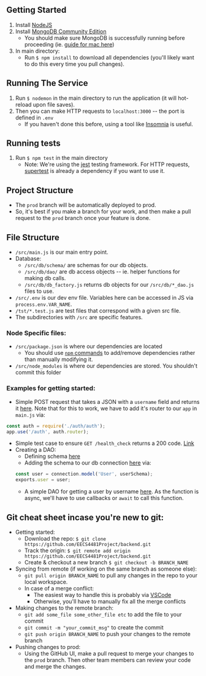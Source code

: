## Getting Started
1. Install [NodeJS](https://nodejs.org/en/download/)
2. Install [MongoDB Community Edition](https://www.mongodb.com/docs/manual/administration/install-community/)
   - You should make sure MongoDB is successfully running before proceeding (ie. [guide for mac here](https://www.mongodb.com/docs/manual/tutorial/install-mongodb-on-os-x/#run-mongodb-community-edition))
3. In main directory:
     - Run `$ npm install` to download all dependencies (you'll likely want to do this every time you pull changes).


## Running The Service
1. Run `$ nodemon` in the main directory to run the application (it will hot-reload upon file saves).
2. Then you can make HTTP requests to `localhost:3000` -- the port is defined in `.env`
     - If you haven't done this before, using a tool like [Insomnia](https://insomnia.rest) is useful.


## Running tests
1. Run `$ npm test` in the main directory
     - Note: We're using the [jest](https://jestjs.io) testing framework. For HTTP requests, [supertest](https://www.npmjs.com/package/supertest) is already a dependency if you want to use it.


## Project Structure
- The `prod` branch will be automatically deployed to prod.
- So, it's best if you make a branch for your work, and then make a pull request
to the `prod` branch once your feature is done.


## File Structure
- `/src/main.js` is our main entry point.
- Database:
  - `/src/db/schema/` are schemas for our db objects.
  - `/src/db/dao/` are db access objects -- ie. helper functions for making db calls.
  - `/src/db/db_factory.js` returns db objects for our `/src/db/*_dao.js` files to use.
- `/src/.env` is our dev env file. Variables here can be accessed in JS via `process.env.VAR_NAME`.
- `/tst/*.test.js` are test files that correspond with a given src file.
- The subdirectories with `/src` are specific features.


### Node Specific files:
- `/src/package.json` is where our dependencies are located
  - You should use [`npm` commands](https://devhints.io/npm) to add/remove
  dependencies rather than manually modifying it. 
- `/src/node_modules` is where our dependencies are stored. You shouldn't commit this folder


### Examples for getting started:
- Simple POST request that takes a JSON with a `username` field and returns it [here](https://github.com/EECS4481Project/backend/blob/f27928c990a76cb7a410429ee874d5c6ab765c32/src/auth/auth.js). Note that for this to work, we have to add it's router to our `app` in `main.js` via:
```javascript
const auth = require('./auth/auth');
app.use('/auth', auth.router);
```
- Simple test case to ensure `GET /health_check` returns a 200 code. [Link](https://github.com/EECS4481Project/backend/blob/f27928c990a76cb7a410429ee874d5c6ab765c32/tests/main.test.js)
- Creating a DAO:
  - Defining schema [here](https://github.com/EECS4481Project/backend/blob/09fc7bfa98e727033bd6af9a9ce7f93a82da7a78/src/db/schema/user.js)
  - Adding the schema to our db connection [here](https://github.com/EECS4481Project/backend/blob/09fc7bfa98e727033bd6af9a9ce7f93a82da7a78/src/db/db_factory.js) via:
  ```javascript
  const user = connection.model('User', userSchema);
  exports.user = user;
  ```
  - A simple DAO for getting a user by username [here](https://github.com/EECS4481Project/backend/blob/09fc7bfa98e727033bd6af9a9ce7f93a82da7a78/src/db/dao/user_dao.js). As the function is async, we'll
  have to use callbacks or `await` to call this function.



## Git cheat sheet incase you're new to git:
- Getting started:
  - Download the repo: `$ git clone https://github.com/EECS4481Project/backend.git`
  - Track the origin: `$ git remote add origin https://github.com/EECS4481Project/backend.git`
  - Create & checkout a new branch `$ git checkout -b BRANCH_NAME`
- Syncing from remote (if working on the same branch as someone else):
  - `git pull origin BRANCH_NAME` to pull any changes in the repo to your local workspace.
  - In case of a merge conflict:
    - The easiest way to handle this is probably via [VSCode](https://stackoverflow.com/a/44682439)
    - Otherwise, you'll have to manually fix all the merge conflicts
- Making changes to the remote branch:
  - `git add some_file some_other_file etc` to add the file to your commit
  - `git commit -m "your_commit_msg"` to create the commit
  - `git push origin BRANCH_NAME` to push your changes to the remote branch
- Pushing changes to prod:
  - Using the GitHub UI, make a pull request to merge your changes to the `prod` branch.
  Then other team members can review your code and merge the changes.